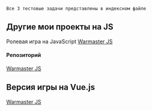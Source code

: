 ```
Все 3 тестовые задачи представлены в индексном файле
```

## Другие мои проекты на JS
Ролевая игра на JavaScript [Warmaster JS](https://berzeg07.github.io/warmaster/)

#### Репозиторий
[Warmaster JS](https://github.com/Berzeg07/Warmatser-JS)

## Версия игры на Vue.js
[Warmaster JS](https://github.com/Berzeg07/warmaster)
